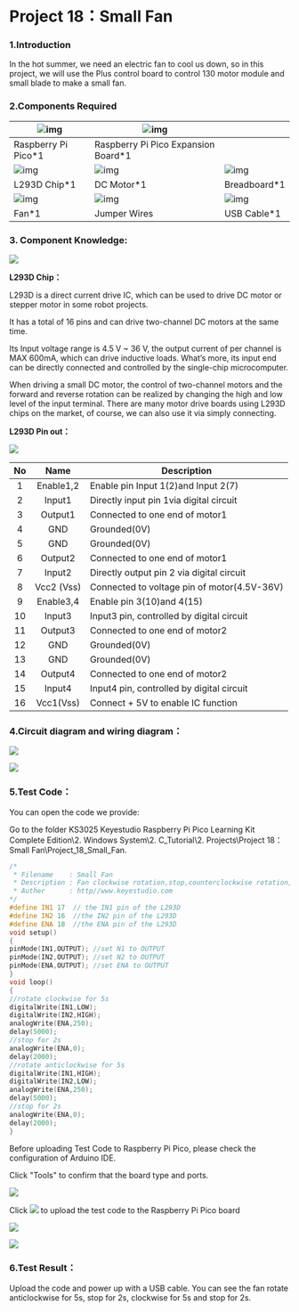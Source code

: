 # Project 18：Small Fan

### 1.**Introduction**

In the hot summer, we need an electric fan to cool us down, so in this project, we will use the Plus control board to control 130 motor module and small blade to make a small fan.

### 2.**Components Required**

| ![img](media/wps33.png) | ![img](media/wps34.jpg)             |                         |
| ----------------------- | ----------------------------------- | ----------------------- |
| Raspberry Pi Pico*1     | Raspberry Pi Pico Expansion Board*1 |                         |
| ![img](media/wps35.jpg) | ![img](media/wps36.png)             | ![img](media/wps37.jpg) |
| L293D Chip*1            | DC Motor*1                          | Breadboard*1            |
| ![img](media/wps38.jpg) | ![img](media/wps39.jpg)             | ![img](media/wps40.jpg) |
| Fan*1                   | Jumper Wires                        | USB Cable*1             |



### 3. **Component Knowledge:**

![](/media/5fe5f8cd6e75e7f8d4ec71f54a4ac2f5.png)

**L293D Chip：**

L293D is a direct current drive IC, which can be used to drive DC motor or stepper motor in some robot projects.

It has a total of 16 pins and can drive two-channel DC motors at the same time.

Its Input voltage range is 4.5 V \~ 36 V, the output current of per channel is MAX 600mA, which can drive inductive loads. What’s more, its input end can be directly connected and controlled by the single-chip microcomputer.

When driving a small DC motor, the control of two-channel motors and the forward and reverse rotation can be realized by changing the high and low level of the input terminal. There are many motor drive boards using L293D chips on the market, of course, we can also use it via simply connecting.

**L293D Pin out：**

![](/media/2e5e0bd5b4577ac159d0568404dc21b5.png)

|  No  |    Name    | Description                                 |
| :--: | :--------: | ------------------------------------------- |
|  1   | Enable1,2  | Enable pin Input 1(2)and Input 2(7)         |
|  2   |   Input1   | Directly input pin 1via digital circuit     |
|  3   |  Output1   | Connected to one end of motor1              |
|  4   |    GND     | Grounded(0V)                                |
|  5   |    GND     | Grounded(0V)                                |
|  6   |  Output2   | Connected to one end of motor1              |
|  7   |   Input2   | Directly output pin 2 via digital circuit   |
|  8   | Vcc2 (Vss) | Connected to voltage pin of motor(4.5V-36V) |
|  9   | Enable3,4  | Enable pin 3(10)and 4(15)                   |
|  10  |   Input3   | Input3 pin, controlled by digital circuit   |
|  11  |  Output3   | Connected to one end of motor2              |
|  12  |    GND     | Grounded(0V)                                |
|  13  |    GND     | Grounded(0V)                                |
|  14  |  Output4   | Connected to one end of motor2              |
|  15  |   Input4   | Input4 pin, controlled by digital circuit   |
|  16  | Vcc1(Vss)  | Connect + 5V to enable IC function          |



### 4.**Circuit diagram and wiring diagram：**

![](/media/40a4235ff016ce29140f3c7cedab4610.png)

![](/media/5d8dc14f86142189160f2c30f4641bb8.png)

### 5.**Test Code：**

You can open the code we provide:

Go to the folder KS3025 Keyestudio Raspberry Pi Pico Learning Kit Complete Edition\\2. Windows System\\2. C\_Tutorial\\2. Projects\\Project 18：Small Fan\\Project\_18\_Small\_Fan.

```C
/*
 * Filename    : Small Fan
 * Description : Fan clockwise rotation,stop,counterclockwise rotation,stop,cycle.
 * Auther      : http//www.keyestudio.com
*/
#define IN1 17  // the IN1 pin of the L293D
#define IN2 16  //the IN2 pin of the L293D
#define ENA 18  //the ENA pin of the L293D
void setup()
{
pinMode(IN1,OUTPUT); //set N1 to OUTPUT
pinMode(IN2,OUTPUT); //set N2 to OUTPUT
pinMode(ENA,OUTPUT); //set ENA to OUTPUT
}
void loop()
{
//rotate clockwise for 5s
digitalWrite(IN1,LOW);
digitalWrite(IN2,HIGH);
analogWrite(ENA,250);
delay(5000);
//stop for 2s 
analogWrite(ENA,0);
delay(2000);
//rotate anticlockwise for 5s
digitalWrite(IN1,HIGH);
digitalWrite(IN2,LOW);
analogWrite(ENA,250);
delay(5000);
//stop for 2s
analogWrite(ENA,0);
delay(2000);
}
```


Before uploading Test Code to Raspberry Pi Pico, please check the configuration of Arduino IDE.

Click "Tools" to confirm that the board type and ports.

![](/media/804ba81db77a032aadaa9a133e0d347f.png)

Click ![](/media/b0d41283bf5ae66d2d5ab45db15331ba.png) to upload the test code to the Raspberry Pi Pico board

![](/media/aa9e8a786a85752241e73ea97f1ba0ed.png)

![](/media/61f3cbff0711ae58cc54bd0f8fa864dd.png)

### 6.**Test Result：**

Upload the code and power up with a USB cable. You can see the fan rotate anticlockwise for 5s, stop for 2s, clockwise for 5s and stop for 2s.
